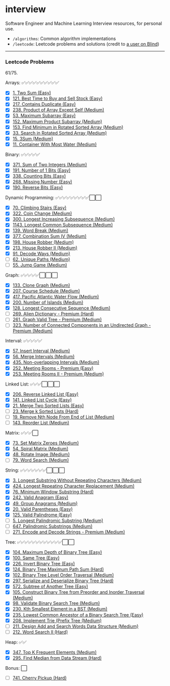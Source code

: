 # interview

Software Engineer and Machine Learning Interview resources, for personal use.
- `/algorithms`: Common algorithm implementations
- `/leetcode`: Leetcode problems and solutions (credit to [a user on Blind](https://www.teamblind.com/post/New-Year-Gift---Curated-List-of-Top-75-LeetCode-Questions-to-Save-Your-Time-OaM1orEU))

---

### Leetcode Problems

61/75.

Arrays: ✅✅✅✅✅✅✅✅✅✅
- [x] [1. Two Sum (Easy)](https://leetcode.com/problems/two-sum/)
- [x] [121. Best Time to Buy and Sell Stock (Easy)](https://leetcode.com/problems/best-time-to-buy-and-sell-stock/)
- [x] [217. Contains Duplicate (Easy)](https://leetcode.com/problems/contains-duplicate/)
- [x] [238. Product of Array Except Self (Medium)](https://leetcode.com/problems/product-of-array-except-self/)
- [x] [53. Maximum Subarray (Easy)](https://leetcode.com/problems/maximum-subarray/)
- [x] [152. Maximum Product Subarray (Medium)](https://leetcode.com/problems/maximum-product-subarray/)
- [x] [153. Find Minimum in Rotated Sorted Array (Medium)](https://leetcode.com/problems/find-minimum-in-rotated-sorted-array/)
- [x] [33. Search in Rotated Sorted Array (Medium)](https://leetcode.com/problems/search-in-rotated-sorted-array/)
- [x] [15. 3Sum (Medium)](https://leetcode.com/problems/3sum/)
- [x] [11. Container With Most Water (Medium)](https://leetcode.com/problems/container-with-most-water/)

Binary: ✅✅✅✅✅
- [x] [371. Sum of Two Integers (Medium)](https://leetcode.com/problems/sum-of-two-integers/)
- [x] [191. Number of 1 Bits (Easy)](https://leetcode.com/problems/number-of-1-bits/)
- [x] [338. Counting Bits (Easy)](https://leetcode.com/problems/counting-bits/)
- [x] [268. Missing Number (Easy)](https://leetcode.com/problems/missing-number/)
- [x] [190. Reverse Bits (Easy)](https://leetcode.com/problems/reverse-bits/)

Dynamic Programming: ✅✅✅✅✅✅✅✅✅⬜️⬜️
- [x] [70. Climbing Stairs (Easy)](https://leetcode.com/problems/climbing-stairs/)
- [x] [322. Coin Change (Medium)](https://leetcode.com/problems/coin-change/)
- [x] [300. Longest Increasing Subsequence (Medium)](https://leetcode.com/problems/longest-increasing-subsequence/)
- [x] [1143. Longest Common Subsequence (Medium)](https://leetcode.com/problems/longest-common-subsequence/)
- [x] [139. Word Break (Medium)](https://leetcode.com/problems/word-break/)
- [x] [377. Combination Sum IV (Medium)](https://leetcode.com/problems/combination-sum-iv/)
- [x] [198. House Robber (Medium)](https://leetcode.com/problems/house-robber/)
- [x] [213. House Robber II (Medium)](https://leetcode.com/problems/house-robber-ii/)
- [x] [91. Decode Ways (Medium)](https://leetcode.com/problems/decode-ways/)
- [ ] [62. Unique Paths (Medium)](//leetcode.com/problems/unique-paths/)
- [ ] [55. Jump Game (Medium)](https://leetcode.com/problems/jump-game/)

Graph: ✅✅✅✅✅⬜️⬜️⬜️
- [x] [133. Clone Graph (Medium)](https://leetcode.com/problems/clone-graph/)
- [x] [207. Course Schedule (Medium)](https://leetcode.com/problems/course-schedule/)
- [x] [417. Pacific Atlantic Water Flow (Medium)](https://leetcode.com/problems/pacific-atlantic-water-flow/)
- [x] [200. Number of Islands (Medium)](https://leetcode.com/problems/number-of-islands/)
- [x] [128. Longest Consecutive Sequence (Medium)](https://leetcode.com/problems/longest-consecutive-sequence/)
- [ ] [269. Alien Dictionary - Premium (Hard)](https://leetcode.com/problems/alien-dictionary/)
- [ ] [261. Graph Valid Tree - Premium (Medium)](https://leetcode.com/problems/graph-valid-tree/)
- [ ] [323. Number of Connected Components in an Undirected Graph - Premium (Medium)](https://leetcode.com/problems/number-of-connected-components-in-an-undirected-graph/)

Interval: ✅✅✅✅✅
- [x] [57. Insert Interval (Medium)](https://leetcode.com/problems/insert-interval/)
- [x] [56. Merge Intervals (Medium)](https://leetcode.com/problems/merge-intervals/)
- [x] [435. Non-overlapping Intervals (Medium)](https://leetcode.com/problems/non-overlapping-intervals/)
- [x] [252. Meeting Rooms - Premium (Easy)](https://leetcode.com/problems/meeting-rooms/)
- [x] [253. Meeting Rooms II - Premium (Medium)](https://leetcode.com/problems/meeting-rooms-ii/)

Linked List: ✅✅✅⬜️⬜️⬜️
- [x] [206. Reverse Linked List (Easy)](https://leetcode.com/problems/reverse-linked-list/)
- [x] [141. Linked List Cycle (Easy)](https://leetcode.com/problems/linked-list-cycle/)
- [x] [21. Merge Two Sorted Lists (Easy)](https://leetcode.com/problems/merge-two-sorted-lists/)
- [ ] [23. Merge k Sorted Lists (Hard)](https://leetcode.com/problems/merge-k-sorted-lists/)
- [ ] [19. Remove Nth Node From End of List (Medium)](https://leetcode.com/problems/remove-nth-node-from-end-of-list/)
- [ ] [143. Reorder List (Medium)](https://leetcode.com/problems/reorder-list/)

Matrix: ✅✅✅⬜️
- [x] [73. Set Matrix Zeroes (Medium)](https://leetcode.com/problems/set-matrix-zeroes/)
- [x] [54. Spiral Matrix (Medium)](https://leetcode.com/problems/spiral-matrix/)
- [x] [48. Rotate Image (Medium)](https://leetcode.com/problems/rotate-image/)
- [ ] [79. Word Search (Medium)](https://leetcode.com/problems/word-search/)

String: ✅✅✅✅✅✅✅⬜️⬜️⬜️
- [x] [3. Longest Substring Without Repeating Characters (Medium)](https://leetcode.com/problems/longest-substring-without-repeating-characters/)
- [x] [424. Longest Repeating Character Replacement (Medium)](https://leetcode.com/problems/longest-repeating-character-replacement/)
- [x] [76. Minimum Window Substring (Hard)](https://leetcode.com/problems/minimum-window-substring/)
- [x] [242. Valid Anagram (Easy)](https://leetcode.com/problems/valid-anagram/)
- [x] [49. Group Anagrams (Medium)](https://leetcode.com/problems/group-anagrams/)
- [x] [20. Valid Parentheses (Easy)](https://leetcode.com/problems/valid-parentheses/)
- [x] [125. Valid Palindrome (Easy)](https://leetcode.com/problems/valid-palindrome/)
- [ ] [5. Longest Palindromic Substring (Medium)](https://leetcode.com/problems/longest-palindromic-substring/)
- [ ] [647. Palindromic Substrings (Medium)](https://leetcode.com/problems/palindromic-substrings/)
- [ ] [271. Encode and Decode Strings - Premium (Medium)](https://leetcode.com/problems/encode-and-decode-strings/)

Tree: ✅✅✅✅✅✅✅✅✅✅✅✅⬜️⬜️
- [x] [104. Maximum Depth of Binary Tree (Easy)](https://leetcode.com/problems/maximum-depth-of-binary-tree/)
- [x] [100. Same Tree (Easy)](https://leetcode.com/problems/same-tree/)
- [x] [226. Invert Binary Tree (Easy)](https://leetcode.com/problems/invert-binary-tree/)
- [x] [124. Binary Tree Maximum Path Sum (Hard)](https://leetcode.com/problems/binary-tree-maximum-path-sum/)
- [x] [102. Binary Tree Level Order Traversal (Medium)](https://leetcode.com/problems/binary-tree-level-order-traversal/)
- [x] [297. Serialize and Deserialize Binary Tree (Hard)](https://leetcode.com/problems/serialize-and-deserialize-binary-tree/)
- [x] [572. Subtree of Another Tree (Easy)](https://leetcode.com/problems/subtree-of-another-tree/)
- [x] [105. Construct Binary Tree from Preorder and Inorder Traversal (Medium)](https://leetcode.com/problems/construct-binary-tree-from-preorder-and-inorder-traversal/)
- [x] [98. Validate Binary Search Tree (Medium)](https://leetcode.com/problems/validate-binary-search-tree/)
- [x] [230. Kth Smallest Element in a BST (Medium)](https://leetcode.com/problems/kth-smallest-element-in-a-bst/)
- [x] [235. Lowest Common Ancestor of a Binary Search Tree (Easy)](https://leetcode.com/problems/lowest-common-ancestor-of-a-binary-search-tree/)
- [x] [208. Implement Trie (Prefix Tree (Medium)](https://leetcode.com/problems/implement-trie-prefix-tree/)
- [ ] [211. Design Add and Search Words Data Structure (Medium)](https://leetcode.com/problems/add-and-search-word-data-structure-design/)
- [ ] [212. Word Search II (Hard)](https://leetcode.com/problems/word-search-ii/)

Heap: ✅✅
- [x] [347. Top K Frequent Elements (Medium)](https://leetcode.com/problems/top-k-frequent-elements/)
- [x] [295. Find Median from Data Stream (Hard)](https://leetcode.com/problems/find-median-from-data-stream/)

Bonus: ⬜️
- [ ] [741. Cherry Pickup (Hard)](https://leetcode.com/problems/cherry-pickup/)
